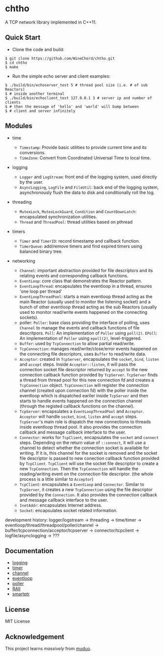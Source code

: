# chtho

A TCP network library implemented in C++11.

## Quick Start

* Clone the code and build:

```
$ git clone https://github.com/WineChord/chtho.git
$ cd chtho
$ make
```

* Run the simple echo server and client examples:

```
$ ./build/bin/echoserver_test 5 # thread pool size (i.e. # of sub Reactors)
$ # inside another terminal 
$ ./build/bin/echoclient_test 127.0.0.1 3 # server ip and number of clients 
$ # then the message of 'hello' and 'world' will bump between 
$ # client and server infinitely 
```


## Modules

* time
  * `Timestamp`: Provide basic utilities to provide current time and its conversions.
  * `TimeZone`: Convert from Coordinated Universal Time to local time.

* logging
  * `Logger` and `LogStream`: front end of the logging system, used directly by the user.
  * `AsyncLogging`, `LogFile` and `FileUtil`: back end of the logging system, asynchronously flush the data to disk and conditionally roll the log.

* threading
  * `MutexLock`, `MutexLockGuard`, `Condition` and `CountDownLatch`: encapsulated synchronization utilities.
  * `Thread` and `ThreadPool`: thread utilities based on pthread

* timers
  * `Timer` and `TimerID`: record timestamp and callback function.
  * `TimerQueue`: add/remove timers and find expired timers using balanced binary tree.

* networking
  * `Channel`: important abstraction provided for file descriptors and its relating events and corresponding callback functions.
  * `EventLoop`: core class that demonstrates the Reactor pattern.
  * `EventLoopThread`: encapsulates the eventloop in a thread, ensures 'one loop per thread'
  * `EventLoopThreadPool`: starts a main eventloop thread acting as the main Reactor (usually used to monitor the listening socket) and a bunch of other eventloop 
 thread acting as the sub Reactors (usually used to monitor read/write events happened on the connecting sockets).
  * poller:
    `Poller`: base class providing the interface of polling, uses `Channel` to manage the events and callback functions of file descritpors.
    `Poll`: An implementation of `Poller` using `poll(2)`.
    `EPoll`: An implementation of `Poller` using `epoll(2)`, level-triggered.
  * `Buffer`: used by `TcpConnection` to allow partial read/write.
  * `TcpConnection`: manages read/write/close/error events happened on the connecting file descriptors, uses `Buffer` to read/write data.
  * `Acceptor`: created in `TcpServer`, encapsulates the `socket`, `bind`, `listen` and `accept` steps. Inside `Acceptor::listen`, it will pass the connection socket file descriptor returned by `accept` to the new connection callback function provided by `TcpServer`. `TcpServer` finds a thread from thread pool for this new connection fd and creates a `TcpConnection` object. `TcpConnection` will register the connection channel (created upon connection fd) with the poller inside the eventloop which is dispatched eariler inside `TcpServer` and then starts to handle events happened on the connection channel (through the registed callback functions on the channel).
  * `TcpServer`: encapsulates a `EventLoopThreadPool` and `Acceptor`. `Acceptor` will handle `socket`, `bind`, `listen` and `accept` steps. `TcpServer`'s main role is dispatch the new connections to threads inside eventloop thread pool. It also provides the connection callback and message callback interface to the user.
  * `Connector`: works for `TcpClient`, encapsulates the `socket` and `connect` steps. Depending on the return value of `::connect`, it will use a channel to detect whether the connection socket is available for writing. If it is, this channel for the socket is removed and the socket file descriptor is passed to new conection callback function provided by `TcpClient`. `TcpClient` will use the socket file descriptor to create a new `TcpConnection`. Then the `TcpConnection` will handle the reading/writing event on the connection file descriptor. (the whole process is a little similar to `Acceptor`)
  * `TcpClient`: encapsulates a `EventLoop` and `Connector`. Similar to `TcpServer`, it creates a new `TcpConnection` using the file descriptor provided by the `Connection`. It also provides the connection callback and message callback interface to the user. 
  * `InetAddr`: encapsulates Internet address.
  * `Socket`: encapsulates socket related information.

development history: logger/logstream -> threading -> time/timer -> eventloop/thread/threadpool/poller/channel -> buffer/tcpconnection/acceptor/tcpserver -> connector/tcpclient -> logfile/asynclogging -> ??? 

## Documentation

* [logging](./docs/logging.md)
* [timer](./docs/TimerQueue.md)
* [channel](./docs/Channel.md)
* [eventloop](./docs/EventLoop.md)
* [poller](./docs/Poller.md)
* [RAII](./docs/RAII.md)
* [smartptr](./docs/smartpointers.md)

## License

MIT License 

## Acknowledgement

This project learns _massively_ from [muduo](https://github.com/chenshuo/muduo). 